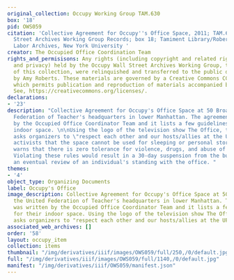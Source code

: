 ```yaml
---
original_collection: Occupy Working Group TAM.630
box: '18'
pid: OWS059
citation: 'Collective Agreement for Occupy''s Office Space, 2011; TAM.630 Occupy Wall
  Street Archives Working Group Records; box 18; Tamiment Library/Robert F. Wagner
  Labor Archives, New York University '
creator: The Occupied Office Coordination Team
rights_and_permisisons: Any rights (including copyright and related rights to publicity
  and privacy) held by the Occupy Wall Street Archives Working Group, the creator
  of this collection, were relinquished and transferred to the public domain in 2013
  by Amy Roberts. These materials are governed by a Creative Commons CC0 license,
  which permits publication and reproduction of materials accompanied by full attribution.
  See, https://creativecommons.org/licenses/.
declarations:
- '23'
description: "Collective Agreement for Occupy's Office Space at 50 Broadway, the United
  Federation of Teacher's headquarters in lower Manhattan. The agreement was written
  by the Occupied Office Coordinator Team and it lists a few guidelines for their
  indoor space. \n\nUsing the logo of the television show The Office, the document
  asks organizers to \"respect each other and our hosts/allies at the UFT.\" It tells
  activists that the space cannot be used for sleeping or personal storage, and  also
  warns that there is zero tolerance for violence, drugs, and abuse of shared property.
  Violating these rules would result in a 30-day suspension from the building, and
  an eventual review of an individual's standing with the office. "
themes:
- '4'
object_type: Organizing Documents
label: Occupy's Office
image_description: Collective Agreement for Occupy's Office Space at 50 Broadway,
  the United Federation of Teacher's headquarters in lower Manhattan. The agreement
  was written by the Occupied Office Coordinator Team and it lists a few guidelines
  for their indoor space. Using the logo of the television show The Office, the document
  asks organizers to "respect each other and our hosts/allies at the UFT."
associated_web_archives: []
order: '58'
layout: occupy_item
collection: items
thumbnail: "/img/derivatives/iiif/images/OWS059/full/250,/0/default.jpg"
full: "/img/derivatives/iiif/images/OWS059/full/1140,/0/default.jpg"
manifest: "/img/derivatives/iiif/OWS059/manifest.json"
---
```

